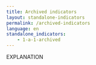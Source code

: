 ```yaml
---
title: Archived indicators
layout: standalone-indicators
permalink: /archived-indicators
language: en
standalone_indicators:
    - 1-a-1-archived
---
```

EXPLANATION
